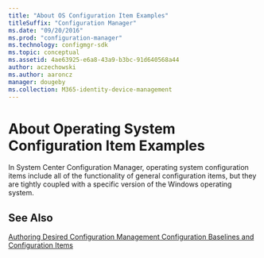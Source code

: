 ```yaml
---
title: "About OS Configuration Item Examples"
titleSuffix: "Configuration Manager"
ms.date: "09/20/2016"
ms.prod: "configuration-manager"
ms.technology: configmgr-sdk
ms.topic: conceptual
ms.assetid: 4ae63925-e6a8-43a9-b3bc-91d640568a44
author: aczechowski
ms.author: aaroncz
manager: dougeby
ms.collection: M365-identity-device-management
---
```

# About Operating System Configuration Item Examples
In System Center Configuration Manager, operating system configuration items include all of the functionality of general configuration items, but they are tightly coupled with a specific version of the Windows operating system.  

## See Also  
 [Authoring Desired Configuration Management Configuration Baselines and Configuration Items](../../develop/compliance/authoring-compliance-settings-configuration-baselines-and-configuration-items.md)
